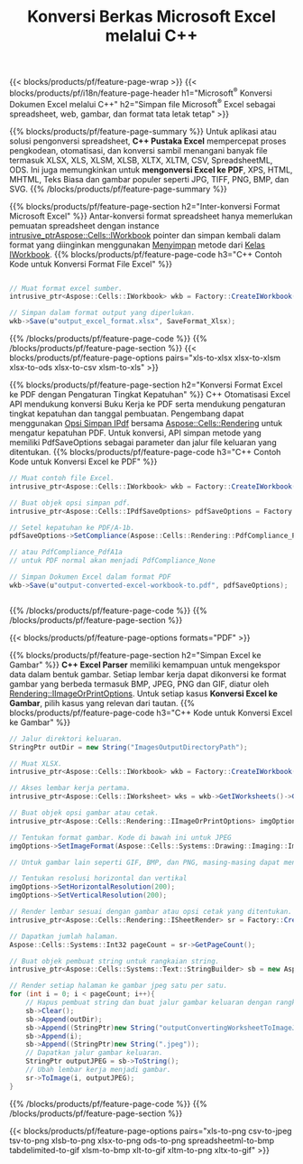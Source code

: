 ﻿---
title: Konversi Berkas Microsoft Excel melalui C++ 
url: /id/cpp/conversion/
description: Konversikan Excel XLS, XLSX, ODS, CSV ke PDF, XPS, HTML, JPEG, dan format lainnya hanya dengan beberapa baris kode C++.
---
{{< blocks/products/pf/feature-page-wrap >}}
{{< blocks/products/pf/i18n/feature-page-header h1="Microsoft<sup>&reg;</sup> Konversi Dokumen Excel melalui C++" h2="Simpan file Microsoft<sup>&reg;</sup> Excel sebagai spreadsheet, web, gambar, dan format tata letak tetap" >}}

{{% blocks/products/pf/feature-page-summary %}}
Untuk aplikasi atau solusi pengonversi spreadsheet, **C++ Pustaka Excel** mempercepat proses pengkodean, otomatisasi, dan konversi sambil menangani banyak file termasuk XLSX, XLS, XLSM, XLSB, XLTX, XLTM, CSV, SpreadsheetML, ODS. Ini juga memungkinkan untuk **mengonversi Excel ke PDF**, XPS, HTML, MHTML, Teks Biasa dan gambar populer seperti JPG, TIFF, PNG, BMP, dan SVG.
{{% /blocks/products/pf/feature-page-summary %}}

{{% blocks/products/pf/feature-page-section h2="Inter-konversi Format Microsoft Excel" %}}
Antar-konversi format spreadsheet hanya memerlukan pemuatan spreadsheet dengan instance [ intrusive_ptr<Aspose::Cells::IWorkbook>](https://reference.aspose.com/cells/cpp/class/aspose.cells.i_workbook) pointer dan simpan kembali dalam format yang diinginkan menggunakan [Menyimpan](https://reference.aspose.com/cells/cpp/class/aspose.cells.i_workbook#a9460f52a2dec8f4bf623a4905167d997) metode dari [Kelas IWorkbook](https://reference.aspose.com/cells/cpp/class/aspose.cells.i_workbook).
{{% blocks/products/pf/feature-page-code h3="C++ Contoh Kode untuk Konversi Format File Excel" %}}

```cs

// Muat format excel sumber.
intrusive_ptr<Aspose::Cells::IWorkbook> wkb = Factory::CreateIWorkbook(u"src_excel_file.xls");

// Simpan dalam format output yang diperlukan.
wkb->Save(u"output_excel_format.xlsx", SaveFormat_Xlsx);


```
{{% /blocks/products/pf/feature-page-code %}}
{{% /blocks/products/pf/feature-page-section %}}
{{< blocks/products/pf/feature-page-options pairs="xls-to-xlsx xlsx-to-xlsm xlsx-to-ods xlsx-to-csv xlsm-to-xls" >}}


{{% blocks/products/pf/feature-page-section h2="Konversi Format Excel ke PDF dengan Pengaturan Tingkat Kepatuhan" %}}
C++ Otomatisasi Excel API mendukung konversi Buku Kerja ke PDF serta mendukung pengaturan tingkat kepatuhan dan tanggal pembuatan. Pengembang dapat menggunakan [Opsi Simpan IPdf](https://reference.aspose.com/cells/cpp/class/aspose.cells.i_pdf_save_options) bersama [Aspose::Cells::Rendering](https://reference.aspose.com/cells/cpp/namespace/aspose.cells.rendering) untuk mengatur kepatuhan PDF. Untuk konversi, API simpan metode yang memiliki PdfSaveOptions sebagai parameter dan jalur file keluaran yang ditentukan. 
{{% blocks/products/pf/feature-page-code h3="C++ Contoh Kode untuk Konversi Excel ke PDF" %}}

```cs
// Muat contoh file Excel.
intrusive_ptr<Aspose::Cells::IWorkbook> wkb = Factory::CreateIWorkbook(u"sample-convert-excel-to.pdf");

// Buat objek opsi simpan pdf.
intrusive_ptr<Aspose::Cells::IPdfSaveOptions> pdfSaveOptions = Factory::CreateIPdfSaveOptions();

// Setel kepatuhan ke PDF/A-1b.
pdfSaveOptions->SetCompliance(Aspose::Cells::Rendering::PdfCompliance_PdfA1b);

// atau PdfCompliance_PdfA1a 
// untuk PDF normal akan menjadi PdfCompliance_None

// Simpan Dokumen Excel dalam format PDF
wkb->Save(u"output-converted-excel-workbook-to.pdf", pdfSaveOptions);



```
{{% /blocks/products/pf/feature-page-code %}}
{{% /blocks/products/pf/feature-page-section %}}

{{< blocks/products/pf/feature-page-options formats="PDF" >}}

{{% blocks/products/pf/feature-page-section h2="Simpan Excel ke Gambar" %}}
**C++ Excel Parser** memiliki kemampuan untuk mengekspor data dalam bentuk gambar. Setiap lembar kerja dapat dikonversi ke format gambar yang berbeda termasuk BMP, JPEG, PNG dan GIF, diatur oleh [Rendering::IImageOrPrintOptions](https://reference.aspose.com/cells/cpp/class/aspose.cells.rendering.i_image_or_print_options). Untuk setiap kasus **Konversi Excel ke Gambar**, pilih kasus yang relevan dari tautan.
{{% blocks/products/pf/feature-page-code h3="C++ Kode untuk Konversi Excel ke Gambar" %}}

```cs
// Jalur direktori keluaran.
StringPtr outDir = new String("ImagesOutputDirectoryPath");

// Muat XLSX.
intrusive_ptr<Aspose::Cells::IWorkbook> wkb = Factory::CreateIWorkbook(u"source-excel-file.xlsx");

// Akses lembar kerja pertama.
intrusive_ptr<Aspose::Cells::IWorksheet> wks = wkb->GetIWorksheets()->GetObjectByIndex(0);

// Buat objek opsi gambar atau cetak.
intrusive_ptr<Aspose::Cells::Rendering::IImageOrPrintOptions> imgOptions = Factory::CreateIImageOrPrintOptions();

// Tentukan format gambar. Kode di bawah ini untuk JPEG
imgOptions->SetImageFormat(Aspose::Cells::Systems::Drawing::Imaging::ImageFormat::GetJpeg());

// Untuk gambar lain seperti GIF, BMP, dan PNG, masing-masing dapat menggunakan GetGif(), GetBmp() dan GetPng() 

// Tentukan resolusi horizontal dan vertikal
imgOptions->SetHorizontalResolution(200);
imgOptions->SetVerticalResolution(200);

// Render lembar sesuai dengan gambar atau opsi cetak yang ditentukan.
intrusive_ptr<Aspose::Cells::Rendering::ISheetRender> sr = Factory::CreateISheetRender(wks, imgOptions);

// Dapatkan jumlah halaman.
Aspose::Cells::Systems::Int32 pageCount = sr->GetPageCount();

// Buat objek pembuat string untuk rangkaian string.
intrusive_ptr<Aspose::Cells::Systems::Text::StringBuilder> sb = new Aspose::Cells::Systems::Text::StringBuilder();

// Render setiap halaman ke gambar jpeg satu per satu.
for (int i = 0; i < pageCount; i++){
	// Hapus pembuat string dan buat jalur gambar keluaran dengan rangkaian string.
	sb->Clear();
	sb->Append(outDir);
	sb->Append((StringPtr)new String("outputConvertingWorksheetToImageJPEG_"));
	sb->Append(i);
	sb->Append((StringPtr)new String(".jpeg"));
	// Dapatkan jalur gambar keluaran.
	StringPtr outputJPEG = sb->ToString();
	// Ubah lembar kerja menjadi gambar.
	sr->ToImage(i, outputJPEG);
}

```
{{% /blocks/products/pf/feature-page-code %}}
{{% /blocks/products/pf/feature-page-section %}}

{{< blocks/products/pf/feature-page-options pairs="xls-to-png csv-to-jpeg tsv-to-png xlsb-to-png xlsx-to-png ods-to-png spreadsheetml-to-bmp tabdelimited-to-gif xlsm-to-bmp xlt-to-gif xltm-to-png xltx-to-gif" >}}